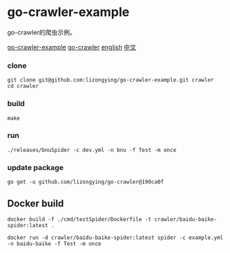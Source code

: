 # go-crawler-example

go-crawler的爬虫示例。

[go-crawler-example](https://github.com/lizongying/go-crawler-example)
[go-crawler](https://github.com/lizongying/go-crawler)
[english](https://github.com/lizongying/go-crawler/README.md)
[中文](https://github.com/lizongying/go-crawler/README_CN.md)

### clone

```shell
git clone git@github.com:lizongying/go-crawler-example.git crawler
cd crawler

```

### build

```shell
make
```

### run

```shell
./releases/bnuSpider -c dev.yml -n bnu -f Test -m once
```

### update package

```shell
go get -u github.com/lizongying/go-crawler@190ca0f
```

## Docker build

```shell
docker build -f ./cmd/testSpider/Dockerfile -t crawler/baidu-baike-spider:latest . 
```

```shell
docker run -d crawler/baidu-baike-spider:latest spider -c example.yml -n baidu-baike -f Test -m once
```